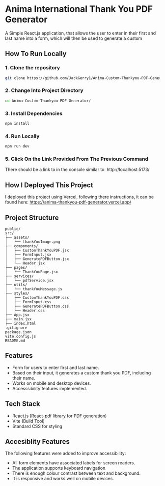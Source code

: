# Anima International Thank You PDF Generator
A Simple React.js application, that allows the user to enter in their first and last name into a form, which will then be used to generate a custom 

## How To Run Locally

### 1. Clone the repository
```bash
git clone https://github.com/JackGerry1/Anima-Custom-Thankyou-PDF-Generator
```
### 2. Change Into Project Directory
```bash
cd Anima-Custom-Thankyou-PDF-Generator/
```
### 3. Install Dependencies 
```bash
npm install
```
### 4. Run Locally
```bash
npm run dev
```

### 5. Click On the Link Provided From The Previous Command
There should be a link to in the console similar to: http://localhost:5173/

## How I Deployed This Project
I deployed this project using Vercel, following there instructions, it can be found here: https://anima-thankyou-pdf-generator.vercel.app/

## Project Structure
```
public/                   
src/
├── assets/
│   └── thankYouImage.png         
├── components/        
│   ├── CustomThankYouPDF.jsx        
│   ├── FormInput.jsx    
│   ├── GeneratePDFButton.jsx
│   └── Header.jsx
├── pages/             
│   └── ThankYouPage.jsx                     
├── services/          
│   └── pdfService.jsx                            
├── utils/
│   └── thankYouMessage.js                       
├── styles/
│   ├── CustomThankYouPDF.css        
│   ├── FormInput.css    
│   ├── GeneratePDFButton.css
│   └── Header.css                        
├── App.jsx            
├── main.jsx           
├── index.html            
.gitignore
package.json
vite.config.js
README.md
```

## Features
- Form for users to enter first and last name. 
- Based on their input, it generates a custom thank you PDF, including their name. 
- Works on mobile and desktop devices.
- Accesssibility features implemented.

## Tech Stack 
- React.js (React-pdf library for PDF generation)
- Vite (Build Tool)
- Standard CSS for styling

## Accesiblity Features
The following features were added to improve accessibility:
- All form elements have associated labels for screen readers.
- The application supports keyboard navigation.
- There is enough colour contrast between text and background. 
- It is responsive and works well on mobile devices. 